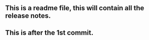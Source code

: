 ## This is a readme file, this will contain all the release notes.
## This is after the 1st commit.
